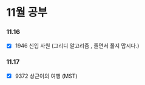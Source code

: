 # 11월 공부


### 11.16 

- [x] 1946 신입 사원 (그리디 알고리즘 , 졸면서 풀지 맙시다.)


### 11.17 

- [x] 9372 상근이의 여행 (MST)

